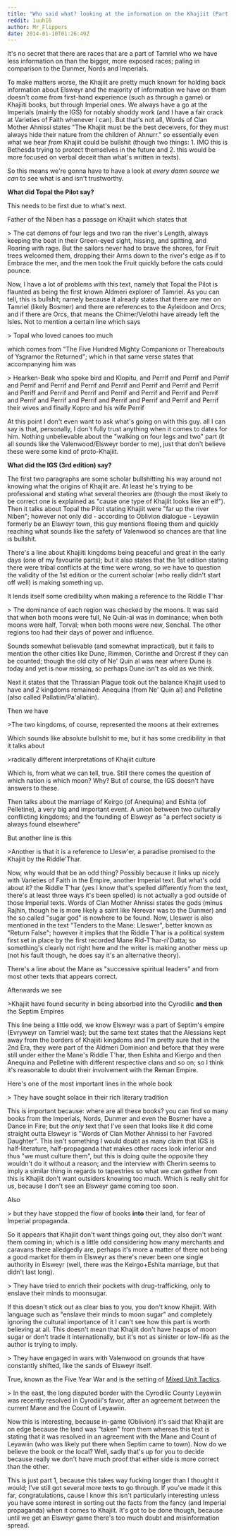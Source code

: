 ```yaml
---
title: "Who said what? looking at the information on the Khajiit (Part 1)"
reddit: 1uuh16
author: Mr_Flippers
date: 2014-01-10T01:26:49Z
---
```


It's no secret that there are races that are a part of Tamriel who we have less information on than the bigger, more exposed races; paling in comparison to the Dunmer, Nords and Imperials.

To make matters worse, the Khajiit are pretty much known for holding back information about Elsweyr and the majority of information we have on them doesn't come from first-hand experience (such as through a game) or Khajiiti books, but through Imperial ones. We always have a go at the Imperials (mainly the IGS) for notably shoddy work (and I have a fair crack at Varieties of Faith whenever I can). But that's not all, Words of Clan Mother Ahnissi states "The Khajiit must be the best deceivers, for they must always hide their nature from the children of Ahnurr." so essentially even what we hear *from* Khajiit could be bullshit (though two things: 1. IMO this is Bethesda trying to protect themselves in the future and 2. this would be more focused on verbal deceit than what's written in texts).

So this means we're gonna have to have a look at *every damn source we can* to see what is and isn't trustworthy.

**What did Topal the Pilot say?**

This needs to be first due to what's next.

Father of the Niben has a passage on Khajiit which states that

&gt;    The cat demons of four legs and two ran the river's
    Length, always keeping the boat in their
    Green-eyed sight, hissing, and spitting, and
    Roaring with rage.
    But the sailors never had to brave the shores, for
    Fruit trees welcomed them, dropping their
    Arms down to the river's edge as if to
    Embrace the mer, and the men took the
    Fruit quickly before the cats could pounce.

Now, I have a lot of problems with this text, namely that Topal the Pilot is flaunted as being the first known Aldmeri explorer of Tamriel. As you can tell, this is bullshit; namely because it already states that there are mer on Tamriel (likely Bosmer) and there are references to the Ayleidoon and Orcs; and if there are Orcs, that means the Chimer/Velothi have already left the Isles. Not to mention a certain line which says

&gt; Topal who loved canoes too much

which comes from "The Five Hundred Mighty Companions or Thereabouts of Ysgramor the Returned"; which in that same verse states that accompanying him was

&gt; Hearken-Beak who spoke bird and Klopitu, and Perrif and Perrif and Perrif and Perrif and Perrif and Perrif and Perrif and Perrif and Perrif and Perrif and Periff and Perrif and Perrif and Perrif and Perrif and Perrif and Perrif and Perrif and Perrif and Perrif and Perrif and Perrif and Perrif and Perrif their wives and finally Kopro and his wife Perrif

At this point I don't even want to ask what's going on with this guy. all I can say is that, personally, I don't fully trust anything when it comes to dates for him. Nothing unbelievable about the "walking on four legs and two" part (it all sounds like the Valenwood/Elsweyr border to me), just that don't believe these were some kind of proto-Khajiit.

**What did the IGS (3rd edition) say?**

The first two paragraphs are some scholar bullshitting his way around not knowing what the origins of Khajiit are. At least he's trying to be professional and stating what several theories are (though the most likely to be correct one is explained as "cause one type of Khajiit looks like an elf"). Then it talks about Topal the Pilot stating Khajiit were "far up the river Niben"; however not only did - according to Oblivion dialogue - Leyawiin formerly be an Elsweyr town, this guy mentions fleeing them and quickly reaching what sounds like the safety of Valenwood so chances are that line is bullshit.

There's a line about Khajiiti kingdoms being peaceful and great in the early days (one of my favourite parts); but it also states that the 1st edition stating there were tribal conflicts at the time were wrong, so we have to question the validity of the 1st edition or the current scholar (who really didn't start off well) is making something up.

It lends itself some credibility when making a reference to the Riddle T'har

&gt; The dominance of each region was checked by the moons. It was said that when both moons were full, Ne Quin-al was in dominance; when both moons were half, Torval; when both moons were new, Senchal. The other regions too had their days of power and influence.

Sounds somewhat believable (and somewhat impractical), but it fails to mention the other cities like Dune, Rimmen, Corinthe and Orcrest if they can be counted; though the old city of Ne' Quin al was near where Dune is today and yet is now missing, so perhaps Dune isn't as old as we think.

Next it states that the Thrassian Plague took out the balance Khajiit used to have and 2 kingdoms remained: Anequina (from Ne' Quin al) and Pelletine (also called Pallatiin/Pa'allatiin).

Then we have

&gt;The two kingdoms, of course, represented the moons at their extremes

Which sounds like absolute bullshit to me, but it has some credibility in that it talks about

&gt;radically different interpretations of Khajiit culture

Which is, from what we can tell, true. Still there comes the question of which nation is which moon? Why? But of course, the IGS doesn't have answers to these.

Then talks about the marriage of Keirgo (of Anequina) and Eshita (of Pelletine), a very big and important event. A union between two culturally conflicting kingdoms; and the founding of Elsweyr as "a perfect society is always found elsewhere"

But another line is this

&gt;Another is that it is a reference to Llesw'er, a paradise promised to the Khajiit by the Riddle'Thar.

Now, why would that be an odd thing? Possibly because it links up nicely with Varieties of Faith in the Empire, another Imperial text. But what's odd about it? the Riddle T'har (yes I know that's spelled differently from the text, there's at least three ways it's been spelled) is not actually a god outside of those Imperial texts. Words of Clan Mother Ahnissi states the gods (minus Rajhin, though he is more likely a saint like Nerevar was to the Dunmer) and the so called "sugar god" is nowhere to be found. Now, Lleswer is also mentioned in the text "Tenders to the Mane: Lleswer", better known as "Return False"; however it implies that the Riddle T'har is a political system first set in place by the first recorded Mane Rid-T'har-ri'Datta; so something's clearly not right here and the writer is making another mess up (not his fault though, he does say it's an alternative theory).

There's a line about the Mane as "successive spiritual leaders" and from most other texts that appears correct.

Afterwards we see

&gt;Khajiit have found security in being absorbed into the Cyrodilic **and then** the Septim Empires

This line being a little odd, we know Elsweyr was a part of Septim's empire (Evryweyr on Tamriel was); but the same text states that the Alessians kept away from the borders of Khajiiti kingdoms and I'm pretty sure that in the 2nd Era, they were part of the Aldmeri Dominion and before that they were still under either the Mane's Riddle T'har, then Eshita and Kiergo and then Anequina and Pelletine with different respective clans and so on; so I think it's reasonable to doubt their involvement with the Reman Empire.

Here's one of the most important lines in the whole book

&gt; They have sought solace in their rich literary tradition

This is important because: where are all these books? you can find so many books from the Imperials, Nords, Dunmer and even the Bosmer have a Dance in Fire; but the *only* text that I've seen that looks like it did come straight outta Elsweyr is "Words of Clan Mother Ahnissi to her Favored Daughter". This isn't something I would doubt as many claim that IGS is half-literature, half-propaganda that makes other races look inferior and thus "we must culture them", but this is doing quite the opposite they wouldn't do it without a reason; and the interview with Cherim seems to imply a similar thing in regards to tapestries so what we can gather from this is Khajiit don't want outsiders knowing too much. Which is really shit for us, because I don't see an Elsweyr game coming too soon.

Also

&gt; but they have stopped the flow of books **into** their land, for fear of Imperial propaganda.

So it appears that Khajiit don't want things going out, they also don't want them coming in; which is a little odd considering how many merchants and caravans there alledgedly are, perhaps it's more a matter of there not being a good market for them in Elsweyr as there's never been one single authority in Elsweyr (well, there was the Keirgo+Eshita marriage, but that didn't last long).

&gt; They have tried to enrich their pockets with drug-trafficking, only to enslave their minds to moonsugar.

If this doesn't stick out as clear bias to you, you don't know Khajiit. With language such as "enslave their minds to moon sugar" and completely ignoring the cultural importance of it I can't see how this part is worth believing at all. This doesn't mean that Khajiit don't have heaps of moon sugar or don't trade it internationally, but it's not as sinister or low-life as the author is trying to imply.

&gt; They have engaged in wars with Valenwood on grounds that have constantly shifted, like the sands of Elsweyr itself.

True, known as the Five Year War and is the setting of [Mixed Unit Tactics](http://www.uesp.net/wiki/Lore:Mixed_Unit_Tactics).

&gt; In the east, the long disputed border with the Cyrodilic County Leyawiin was recently resolved in Cyrodiil's favor, after an agreement between the current Mane and the Count of Leyawiin.

Now this is interesting, because in-game (Oblivion) it's said that Khajiit are on edge because the land was "taken" from them whereas this text is stating that it was resolved in an agreement with the Mane and Count of Leyawiin (who was likely put there when Septim came to town). Now do we believe the book or the local? Well, sadly that's up for you to decide because really we don't have much proof that either side is more correct than the other.

This is just part 1, because this takes way fucking longer than I thought it would; I've still got several more texts to go through. If you've made it this far, congratulations, cause I know this isn't particularly interesting unless you have some interest in sorting out the facts from the fancy (and Imperial propaganda) when it comes to Khajiit. It's got to be done though, because until we get an Elsweyr game there's too much doubt and misinformation spread.
